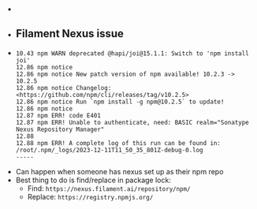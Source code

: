 -
- ## Filament Nexus issue
- ```
  10.43 npm WARN deprecated @hapi/joi@15.1.1: Switch to 'npm install joi'
  12.86 npm notice 
  12.86 npm notice New patch version of npm available! 10.2.3 -> 10.2.5
  12.86 npm notice Changelog: <https://github.com/npm/cli/releases/tag/v10.2.5>
  12.86 npm notice Run `npm install -g npm@10.2.5` to update!
  12.86 npm notice 
  12.87 npm ERR! code E401
  12.87 npm ERR! Unable to authenticate, need: BASIC realm="Sonatype Nexus Repository Manager"
  12.88 
  12.88 npm ERR! A complete log of this run can be found in: /root/.npm/_logs/2023-12-11T11_50_35_801Z-debug-0.log
  -----
  ```
- Can happen when someone has nexus set up as their npm repo
- Best thing to do is find/replace in package lock:
	- Find: `https://nexus.filament.ai/repository/npm/`
	- Replace: `https://registry.npmjs.org/`